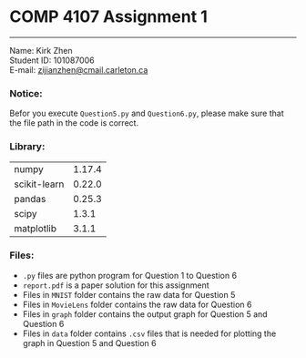 # COMP 4107 Assignment 1
-----------

Name: Kirk Zhen  
Student ID: 101087006  
E-mail: zijianzhen@cmail.carleton.ca  

### Notice:
Befor you execute `Question5.py` and `Question6.py`, please
make sure that the file path in the code is correct.

### Library:
|||
|:---|:---|
|numpy|1.17.4
|scikit-learn|0.22.0
|pandas|0.25.3
|scipy|1.3.1
|matplotlib|3.1.1


### Files:
* `.py` files are python program for Question 1 to Question 6
* `report.pdf` is a paper solution for this assignment
* Files in `MNIST` folder contains the raw data for Question 5
* Files in `MovieLens` folder contains the raw data for Question 6
* Files in `graph` folder contains the output graph  for Question 5 and Question 6
* Files in `data` folder contains `.csv` files that is needed for plotting the graph in Question 5 and Question 6
